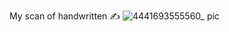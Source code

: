 My scan of handwritten ✍️
![4441693555560_ pic](https://github.com/ChenxingWang93/ComputationalGeometry/assets/31954987/50b3e6b0-574c-4fc1-a0d5-075c4091ea9e)
